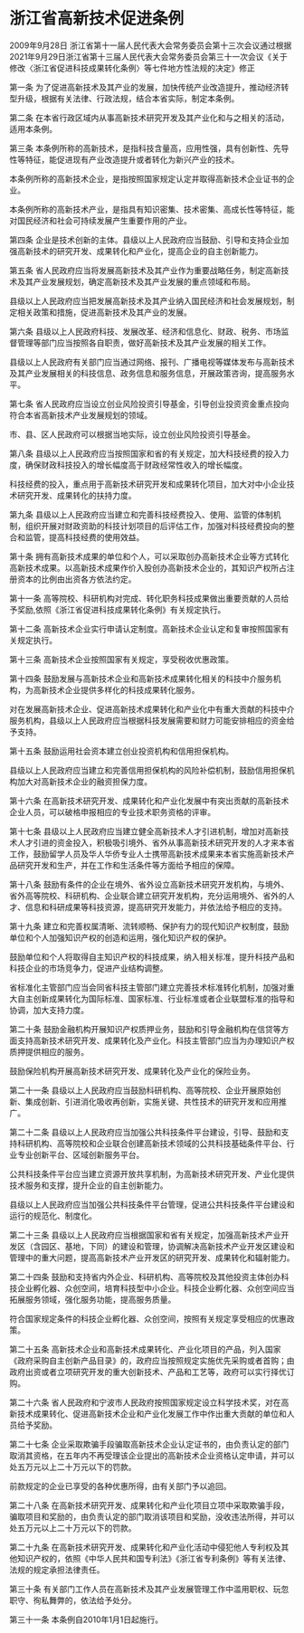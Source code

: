 # 浙江省高新技术促进条例

2009年9月28日 浙江省第十一届人民代表大会常务委员会第十三次会议通过根据2021年9月29日浙江省第十三届人民代表大会常务委员会第三十一次会议《关于修改〈浙江省促进科技成果转化条例〉等七件地方性法规的决定》修正

<!-- INFO END -->

第一条 为了促进高新技术及其产业的发展，加快传统产业改造提升，推动经济转型升级，根据有关法律、行政法规，结合本省实际，制定本条例。

第二条 在本省行政区域内从事高新技术研究开发及其产业化和与之相关的活动，适用本条例。

第三条 本条例所称的高新技术，是指科技含量高，应用性强，具有创新性、先导性等特征，能促进现有产业改造提升或者转化为新兴产业的技术。

本条例所称的高新技术企业，是指按照国家规定认定并取得高新技术企业证书的企业。

本条例所称的高新技术产业，是指具有知识密集、技术密集、高成长性等特征，能对国民经济和社会可持续发展产生重要作用的产业。

第四条 企业是技术创新的主体。县级以上人民政府应当鼓励、引导和支持企业加强高新技术的研究开发、成果转化和产业化，提高企业的自主创新能力。

第五条 省人民政府应当将发展高新技术及其产业作为重要战略任务，制定高新技术及其产业发展规划，确定高新技术及其产业发展的重点领域和布局。

县级以上人民政府应当把发展高新技术及其产业纳入国民经济和社会发展规划，制定相关政策和措施，促进高新技术及其产业的发展。

第六条 县级以上人民政府科技、发展改革、经济和信息化、财政、税务、市场监督管理等部门应当按照各自职责，做好高新技术及其产业发展的相关工作。

县级以上人民政府有关部门应当通过网络、报刊、广播电视等媒体发布与高新技术及其产业发展相关的科技信息、政务信息和服务信息，开展政策咨询，提高服务水平。

第七条 省人民政府应当设立创业风险投资引导基金，引导创业投资资金重点投向符合本省高新技术产业发展规划的领域。

市、县、区人民政府可以根据当地实际，设立创业风险投资引导基金。

第八条 县级以上人民政府应当按照国家和省的有关规定，加大科技经费的投入力度，确保财政科技投入的增长幅度高于财政经常性收入的增长幅度。

科技经费的投入，重点用于高新技术研究开发和成果转化项目，加大对中小企业技术研究开发、成果转化的扶持力度。

第九条 县级以上人民政府应当建立和完善科技经费投入、使用、监管的体制机制，组织开展对财政资助的科技计划项目的后评估工作，加强对科技经费投向的整合和监管，提高科技经费的使用效益。

第十条 拥有高新技术成果的单位和个人，可以采取创办高新技术企业等方式转化高新技术成果。以高新技术成果作价入股创办高新技术企业的，其知识产权所占注册资本的比例由出资各方依法约定。

第十一条 高等院校、科研机构对完成、转化职务科技成果做出重要贡献的人员给予奖励,依照《浙江省促进科技成果转化条例》有关规定执行。

第十二条 高新技术企业实行申请认定制度。高新技术企业认定和复审按照国家有关规定执行。

第十三条 高新技术企业按照国家有关规定，享受税收优惠政策。

第十四条 鼓励发展与高新技术企业和高新技术成果转化相关的科技中介服务机构，为高新技术企业提供多样化的科技成果转化服务。

对在发展高新技术企业、促进高新技术成果转化和产业化中有重大贡献的科技中介服务机构，县级以上人民政府应当根据科技发展需要和财力可能安排相应的资金给予支持。

第十五条 鼓励运用社会资本建立创业投资机构和信用担保机构。

县级以上人民政府应当建立和完善信用担保机构的风险补偿机制，鼓励信用担保机构加大对高新技术企业的融资担保力度。

第十六条 在高新技术研究开发、成果转化和产业化发展中有突出贡献的高新技术企业人员，可以破格申报相应的专业技术职务资格的评审。

第十七条 县级以上人民政府应当建立健全高新技术人才引进机制，增加对高新技术人才引进的资金投入，积极吸引境外、省外从事高新技术研究开发的人才来本省工作，鼓励留学人员及华人华侨专业人士携带高新技术成果来本省实施高新技术产品研究开发和生产，并在工作和生活条件等方面给予相应的保障。

第十八条 鼓励有条件的企业在境外、省外设立高新技术研究开发机构，与境外、省外高等院校、科研机构、企业联合建立研究开发机构，充分运用境外、省外的人才、信息和科研成果等科技资源，提高研究开发能力，并依法给予相应的支持。

第十九条 建立和完善权属清晰、流转顺畅、保护有力的现代知识产权制度，鼓励单位和个人加强知识产权的创造和运用，强化知识产权的保护。

鼓励单位和个人将取得自主知识产权的科技成果，纳入相关标准，提升科技产品和科技企业的市场竞争力，促进产业结构调整。

省标准化主管部门应当会同省科技主管部门建立完善技术标准转化机制，加强对重大自主创新成果转化为国际标准、国家标准、行业标准或者企业联盟标准的指导和协调，加大支持力度。

第二十条 鼓励金融机构开展知识产权质押业务，鼓励和引导金融机构在信贷等方面支持高新技术研究开发、成果转化及产业化。科技主管部门应当为办理知识产权质押提供相应的服务。

鼓励保险机构开展高新技术研究开发、成果转化及产业化的保险业务。

第二十一条 县级以上人民政府应当鼓励科研机构、高等院校、企业开展原始创新、集成创新、引进消化吸收再创新，实施关键、共性技术的研究开发和应用推广。

第二十二条 县级以上人民政府应当加强公共科技条件平台建设，引导、鼓励和支持科研机构、高等院校和企业联合创建高新技术领域的公共科技基础条件平台、行业专业创新平台、区域创新服务平台。

公共科技条件平台应当建立资源开放共享机制，为高新技术研究开发、产业化提供技术服务和支撑，提升企业的自主创新能力。

县级以上人民政府应当加强公共科技条件平台管理，促进公共科技条件平台建设和运行的规范化、制度化。

第二十三条 县级以上人民政府应当根据国家和省有关规定，加强高新技术产业开发区（含园区、基地，下同）的建设和管理，协调解决高新技术产业开发区建设和管理中的重大问题，提高高新技术产业开发区的研究开发、成果转化和辐射能力。

第二十四条 鼓励和支持省内外企业、科研机构、高等院校及其他投资主体创办科技企业孵化器、众创空间，培育科技型中小企业。科技企业孵化器、众创空间应当拓展服务领域，强化服务功能，提高服务质量。

符合国家规定条件的科技企业孵化器、众创空间，按照有关规定享受相应的优惠政策。

第二十五条 高新技术企业和高新技术成果转化、产业化项目的产品，列入国家《政府采购自主创新产品目录》的，政府应当按照规定实施优先采购或者首购；由政府出资或者立项研究开发的重大创新技术、产品和工艺等，政府可以实行择优订购。

第二十六条 省人民政府和宁波市人民政府按照国家规定设立科学技术奖，对在高新技术成果转化、促进高新技术企业和产业化发展工作中作出重大贡献的单位和人员给予奖励。

第二十七条 企业采取欺骗手段骗取高新技术企业认定证书的，由负责认定的部门取消其资格，在五年内不再受理该企业提出的高新技术企业资格认定申请，并可以处五万元以上二十万元以下的罚款。

前款规定的企业已享受的各种优惠所得，由有关部门予以追回。

第二十八条 在高新技术研究开发、成果转化和产业化项目立项中采取欺骗手段，骗取项目和奖励的，由负责认定的部门取消该项目和奖励，没收违法所得，并可以处五万元以上二十万元以下的罚款。

第二十九条 在高新技术研究开发、成果转化和产业化活动中侵犯他人专利权及其他知识产权的，依照《中华人民共和国专利法》《浙江省专利条例》等有关法律、法规的规定承担法律责任。

第三十条 有关部门工作人员在高新技术及其产业发展管理工作中滥用职权、玩忽职守、徇私舞弊的，依法给予处分。

第三十一条 本条例自2010年1月1日起施行。

